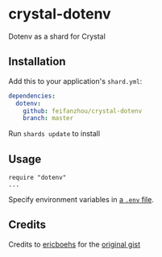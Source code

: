 # crystal-dotenv

Dotenv as a shard for Crystal

## Installation

Add this to your application's `shard.yml`:

```yaml
dependencies:
  dotenv:
    github: feifanzhou/crystal-dotenv
    branch: master
```

Run `shards update` to install

## Usage

```crystal
require "dotenv"
...
```

Specify environment variables in [a `.env` file](https://github.com/bkeepers/dotenv#usage). 

## Credits

Credits to [ericboehs](https://github.com/ericboehs) for the [original gist](https://gist.github.com/ericboehs/3784960cb801318f13f82e3a0ed5bd5b)